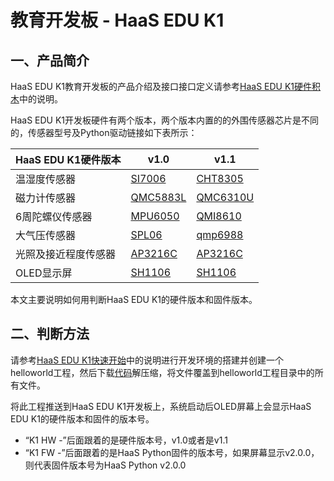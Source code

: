 # 教育开发板 - HaaS EDU K1

## 一、产品简介

HaaS EDU K1教育开发板的产品介绍及接口接口定义请参考[HaaS EDU K1硬件积木](https://haas.iot.aliyun.com/solution/detail/hardware?versionId=800C5AB3B8A4A88800000001&dataId=800C5AB3B8A4A888)中的说明。

HaaS EDU K1开发板硬件有两个版本，两个版本内置的的外围传感器芯片是不同的，传感器型号及Python驱动链接如下表所示：

|HaaS EDU K1硬件版本|v1.0|v1.1|
|-|-|-|
|温湿度传感器|[SI7006](https://github.com/alibaba/AliOS-Things/tree/master/haas_lib_bundles/python/libraries/si7006)|[CHT8305](https://github.com/alibaba/AliOS-Things/tree/master/haas_lib_bundles/python/libraries/cht8305)|
|磁力计传感器|[QMC5883L](https://github.com/alibaba/AliOS-Things/tree/master/haas_lib_bundles/python/libraries/qmc5883)|[QMC6310U](https://github.com/alibaba/AliOS-Things/tree/master/haas_lib_bundles/python/libraries/qmc6310)|
|6周陀螺仪传感器|[MPU6050](https://github.com/alibaba/AliOS-Things/tree/master/haas_lib_bundles/python/libraries/mpu6050)|[QMI8610](https://github.com/alibaba/AliOS-Things/tree/master/haas_lib_bundles/python/libraries/qmi8610)|
|大气压传感器|[SPL06](https://github.com/alibaba/AliOS-Things/tree/master/haas_lib_bundles/python/libraries/spl06)|[qmp6988](https://github.com/alibaba/AliOS-Things/tree/master/haas_lib_bundles/python/libraries/qmp6988)|
|光照及接近程度传感器|[AP3216C](https://github.com/alibaba/AliOS-Things/tree/master/haas_lib_bundles/python/libraries/ap3216c)|[AP3216C](https://github.com/alibaba/AliOS-Things/tree/master/haas_lib_bundles/python/libraries/ap3216c)|
|OLED显示屏|[SH1106](https://github.com/alibaba/AliOS-Things/tree/master/haas_lib_bundles/python/libraries/sh1106)|[SH1106](https://github.com/alibaba/AliOS-Things/tree/master/haas_lib_bundles/python/libraries/sh1106)|

本文主要说明如何用判断HaaS EDU K1的硬件版本和固件版本。

## 二、判断方法
请参考[HaaS EDU K1快速开始](https://haas.iot.aliyun.com/haasapi/index.html/#/Python/docs/zh-CN/startup/HaaS_EDU_K1_startup)中的说明进行开发环境的搭建并创建一个helloworld工程，然后下载[代码](https://hli.aliyuncs.com/o/config/HaaS_Python/haaseduk1_version_check.zip)解压缩，将文件覆盖到helloworld工程目录中的所有文件。

将此工程推送到HaaS EDU K1开发板上，系统启动后OLED屏幕上会显示HaaS EDU K1的硬件版本和固件的版本号。
* “K1 HW -”后面跟着的是硬件版本号，v1.0或者是v1.1
* “K1 FW -”后面跟着的是HaaS Python固件的版本号<ver>，如果屏幕显示v2.0.0，则代表固件版本号为HaaS Python v2.0.0


